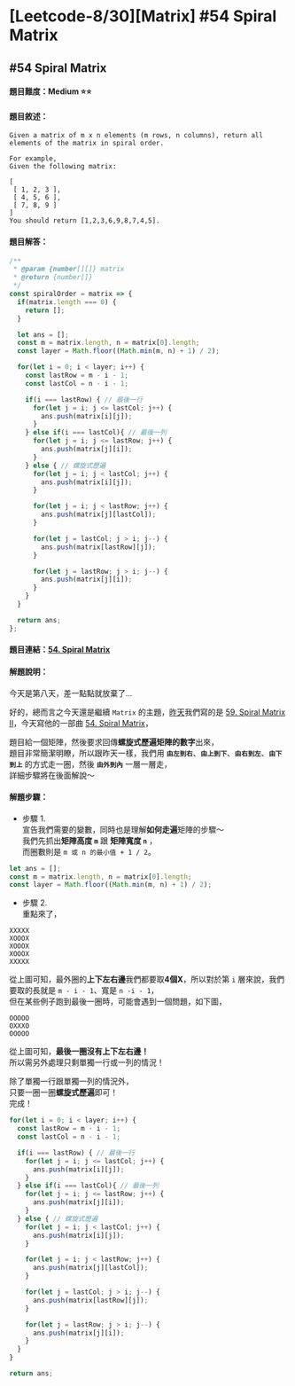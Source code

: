 # [Leetcode-8/30][Matrix] #54 Spiral Matrix
## #54 Spiral Matrix

#### 題目難度：Medium :star::star:
#### 題目敘述：
```
Given a matrix of m x n elements (m rows, n columns), return all elements of the matrix in spiral order.

For example,
Given the following matrix:

[
 [ 1, 2, 3 ],
 [ 4, 5, 6 ],
 [ 7, 8, 9 ]
]
You should return [1,2,3,6,9,8,7,4,5].
```
#### 題目解答：
```javascript
/**
 * @param {number[][]} matrix
 * @return {number[]}
 */
const spiralOrder = matrix => {
  if(matrix.length === 0) {
    return [];
  }

  let ans = [];
  const m = matrix.length, n = matrix[0].length;
  const layer = Math.floor((Math.min(m, n) + 1) / 2);

  for(let i = 0; i < layer; i++) {
    const lastRow = m - i - 1;
    const lastCol = n - i - 1;

    if(i === lastRow) { // 最後一行
      for(let j = i; j <= lastCol; j++) {
        ans.push(matrix[i][j]);
      }
    } else if(i === lastCol){ // 最後一列
      for(let j = i; j <= lastRow; j++) {
        ans.push(matrix[j][i]);
      }
    } else { // 螺旋式歷遍
      for(let j = i; j < lastCol; j++) {
        ans.push(matrix[i][j]);
      }

      for(let j = i; j < lastRow; j++) {
        ans.push(matrix[j][lastCol]);
      }

      for(let j = lastCol; j > i; j--) {
        ans.push(matrix[lastRow][j]);
      }

      for(let j = lastRow; j > i; j--) {
        ans.push(matrix[j][i]);
      }
    }
  }

  return ans;
};
```
#### 題目連結：[54. Spiral Matrix](https://leetcode.com/problems/spiral-matrix/)
#### 解題說明：
今天是第八天，差一點點就放棄了...  

好的，總而言之今天還是繼續 `Matrix` 的主題，[昨天](https://github.com/xxhomey19/leetcode-30days/tree/master/Day7)我們寫的是 [59. Spiral Matrix II](https://leetcode.com/problems/spiral-matrix-ii/)，今天寫他的一部曲 [54. Spiral Matrix](https://leetcode.com/problems/spiral-matrix/)，  

題目給一個矩陣，然後要求回傳**螺旋式歷遍矩陣的數字**出來，  
題目非常簡潔明瞭，所以跟昨天一樣，我們用 **`由左到右`**、**`由上到下`**、**`由右到左`**、**`由下到上`** 的方式走一圈，然後 **`由外到內`** 一層一層走，  
詳細步驟將在後面解說～  

#### 解題步驟：
- 步驟 1.  
宣告我們需要的變數，同時也是理解**如何走遍**矩陣的步驟～  
我們先抓出**矩陣高度 `m`** 跟 **矩陣寬度 `n`** ，  
而圈數則是 `m 或 n 的最小值 + 1 / 2`。  

```javascript
let ans = [];
const m = matrix.length, n = matrix[0].length;
const layer = Math.floor((Math.min(m, n) + 1) / 2);
```  

- 步驟 2.  
重點來了，  
```
XXXXX
XOOOX
XOOOX
XOOOX
XXXXX
```
從上圖可知，最外圈的**上下左右邊**我們都要取**4個X**，所以對於第 `i` 層來說，我們要取的長就是 `m - i - 1`、寬是 `n -i - 1`，  
但在某些例子跑到最後一圈時，可能會遇到一個問題，如下圖，  
```
OOOOO
OXXXO
OOOOO
```
從上圖可知，**最後一圈沒有上下左右邊！**  
所以需另外處理只剩單獨一行或一列的情況！  

除了單獨一行跟單獨一列的情況外，  
只要一圈一圈**螺旋式歷遍**即可！  
完成！  

```javascript
for(let i = 0; i < layer; i++) {
  const lastRow = m - i - 1;
  const lastCol = n - i - 1;

  if(i === lastRow) { // 最後一行
    for(let j = i; j <= lastCol; j++) {
      ans.push(matrix[i][j]);
    }
  } else if(i === lastCol){ // 最後一列
    for(let j = i; j <= lastRow; j++) {
      ans.push(matrix[j][i]);
    }
  } else { // 螺旋式歷遍
    for(let j = i; j < lastCol; j++) {
      ans.push(matrix[i][j]);
    }

    for(let j = i; j < lastRow; j++) {
      ans.push(matrix[j][lastCol]);
    }

    for(let j = lastCol; j > i; j--) {
      ans.push(matrix[lastRow][j]);
    }

    for(let j = lastRow; j > i; j--) {
      ans.push(matrix[j][i]);
    }
  }
}

return ans;
```
